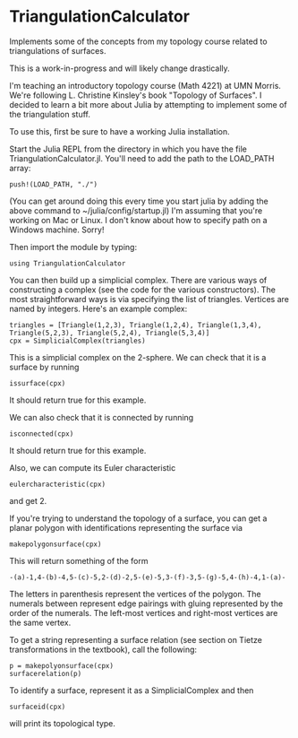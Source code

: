 # TriangulationCalculator
Implements some of the concepts from my topology course related to triangulations of surfaces.

This is a work-in-progress and will likely change drastically.

I'm teaching an introductory topology course (Math 4221) at UMN Morris. We're following L. Christine Kinsley's 
book "Topology of Surfaces". I decided to learn a bit more about Julia by attempting to implement some of the triangulation stuff.

To use this, first be sure to have a working Julia installation.

Start the Julia REPL from the directory in which you have the file TriangulationCalculator.jl. You'll need to add the path to the LOAD_PATH array:
    
    push!(LOAD_PATH, "./")
    
(You can get around doing this every time you start julia by adding the above command to ~/julia/config/startup.jl) I'm assuming that you're working on Mac or Linux. I don't know about how to specify path on a Windows machine. Sorry!
    
Then import the module by typing:

    using TriangulationCalculator

You can then build up a simplicial complex. There are various ways of constructing a complex (see the code for the various constructors). The most straightforward ways is via specifying the list of triangles. Vertices are named by integers. Here's an example complex:

    triangles = [Triangle(1,2,3), Triangle(1,2,4), Triangle(1,3,4), Triangle(5,2,3), Triangle(5,2,4), Triangle(5,3,4)]  
    cpx = SimplicialComplex(triangles)
    
This is a simplicial complex on the 2-sphere. We can check that it is a surface by running

    issurface(cpx)
    
It should return true for this example.

We can also check that it is connected by running

    isconnected(cpx)
    
It should return true for this example.

Also, we can compute its Euler characteristic

    eulercharacteristic(cpx)
    
and get 2. 

If you're trying to understand the topology of a surface, you can get a planar
polygon with identifications representing the surface via

    makepolygonsurface(cpx)

This will return something of the form
    
    -(a)-1,4-(b)-4,5-(c)-5,2-(d)-2,5-(e)-5,3-(f)-3,5-(g)-5,4-(h)-4,1-(a)-

The letters in parenthesis represent the vertices of the polygon. The numerals
between represent edge pairings with gluing represented by the order of the
numerals. The left-most vertices and right-most vertices are the same vertex.

To get a string representing a surface relation (see section on Tietze
transformations in the textbook), call the following:

    p = makepolyonsurface(cpx)
    surfacerelation(p)

To identify a surface, represent it as a SimplicialComplex and then

    surfaceid(cpx)

will print its topological type.
